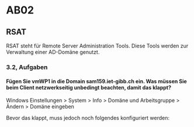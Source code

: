 # AB02

## RSAT

RSAT steht für Remote Server Administration Tools. Diese Tools werden zur Verwaltung einer AD-Domäne genutzt. 

### 3.2, Aufgaben

#### Fügen Sie vmWP1 in die Domain sam159.iet-gibb.ch ein. Was müssen Sie beim Client netzwerkseitig unbedingt beachten, damit das klappt?

Windows Einstellungen > System > Info > Domäne und Arbeitsgruppe > Ändern > Domäne eingeben

Bevor das klappt, muss jedoch noch folgendes konfiguriert werden: 